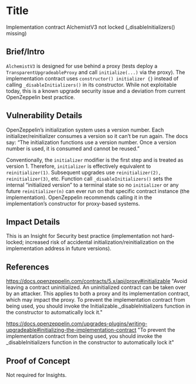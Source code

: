 # Title

Implementation contract AlchemistV3 not locked (_disableInitializers() missing)

## Brief/Intro
`AlchemistV3` is designed for use behind a proxy (tests deploy a `TransparentUpgradeableProxy` and call `initialize(...)` via the proxy). The implementation contract uses `constructor() initializer {}` instead of calling `_disableInitializers()` in its constructor. While not exploitable today, this is a known upgrade security issue and a deviation from current OpenZeppelin best practice.

## Vulnerability Details
OpenZeppelin’s initialization system uses a version number. Each initializer/reinitializer consumes a version so it can’t be run again. The docs say: “The initialization functions use a version number. Once a version number is used, it is consumed and cannot be reused.”

Conventionally, the `initializer` modifier is the first step and is treated as version 1. Therefore, `initializer` is effectively equivalent to `reinitializer(1)`. Subsequent upgrades use `reinitializer(2), reinitializer(3)`, etc.  Function call `_disableInitializers()` sets the internal “initialized version” to a terminal state so no `initializer` or any future `reinitializer(n)` can ever run on that specific contract instance (the implementation).  OpenZeppelin recommends calling it in the implementation’s constructor for proxy-based systems.

## Impact Details
This is an Insight for Security best practice (implementation not hard-locked; increased risk of accidental initialization/reinitialization on the implementation address in future versions).

## References
https://docs.openzeppelin.com/contracts/5.x/api/proxy#initializable
"Avoid leaving a contract uninitialized.
An uninitialized contract can be taken over by an attacker. This applies to both a proxy and its implementation contract, which may impact the proxy. To prevent the implementation contract from being used, you should invoke the Initializable._disableInitializers function in the constructor to automatically lock it."

https://docs.openzeppelin.com/upgrades-plugins/writing-upgradeable#initializing-the-implementation-contract
"To prevent the implementation contract from being used, you should invoke the _disableInitializers function in the constructor to automatically lock it"

## Proof of Concept
Not required for Insights.